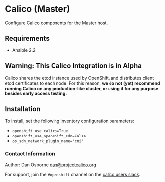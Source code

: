 # Calico (Master)

Configure Calico components for the Master host.

## Requirements

* Ansible 2.2

## Warning: This Calico Integration is in Alpha

Calico shares the etcd instance used by OpenShift, and distributes client etcd certificates to each node.
For this reason, **we do not (yet) recommend running Calico on any production-like
cluster, or using it for any purpose besides early access testing.**

## Installation

To install, set the following inventory configuration parameters:

* `openshift_use_calico=True`
* `openshift_use_openshift_sdn=False`
* `os_sdn_network_plugin_name='cni'`


### Contact Information

Author: Dan Osborne <dan@projectcalico.org>

For support, join the `#openshift` channel on the [calico users slack](calicousers.slack.com).
